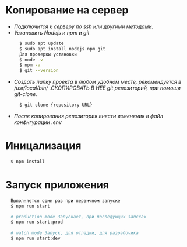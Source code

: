 # Копирование на сервер
  - *Подключится к серверу по ssh или другими методами.*
  - *Установить Nodejs и npm и git*
    ```bash
      $ sudo apt update
      $ sudo apt install nodejs npm git
      Для проверки установки
      $ node -v
      $ npm -v
      $ git --version
    ```
  - *Создать папку проекта в любом удобном месте, рекомендуется в /usr/local/bin/ .СКОПИРОВАТЬ В НЕЕ git репозиторий, при помощи git-clone.*
    ``` bash
      $ git clone {repository URL}
    ```
  - *После копирования репозитория внести изменения в файл конфигурации .env*

# Иницализация
  ```bash
    $ npm install
  ```

# Запуск приложения

  ```bash
    Выполняется один раз при первичном запуске
    $ npm run start

    # production mode Запускает, при последующих запсках
    $ npm run start:prod
    
    # watch mode Запуск, для отладки, для разрабочика
    $ npm run start:dev
  ```
